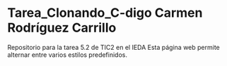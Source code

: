 # Tarea_Clonando_C-digo Carmen Rodríguez Carrillo 
Repositorio para la tarea 5.2 de TIC2 en el IEDA
Esta página web permite alternar entre varios estilos predefinidos.
